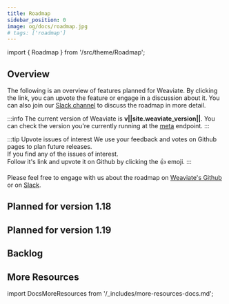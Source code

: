 ```yaml
---
title: Roadmap
sidebar_position: 0
image: og/docs/roadmap.jpg
# tags: ['roadmap']
---
```


import { Roadmap } from '/src/theme/Roadmap';

## Overview

The following is an overview of features planned for Weaviate. By clicking the link, you can upvote the feature or engage in a discussion about it. You can also join our [Slack channel](https://join.slack.com/t/weaviate/shared_invite/zt-goaoifjr-o8FuVz9b1HLzhlUfyfddhw) to discuss the roadmap in more detail.

:::info
The current version of Weaviate is **v||site.weaviate_version||**. You can check the version you're currently running at the [meta](/developers/weaviate/api/rest/meta.md) endpoint.
:::

:::tip Upvote issues of interest
We use your feedback and votes on Github pages to plan future releases.<br/>
If you find any of the issues of interest. <br/>
Follow it's link and upvote it on Github by clicking the 👍 emoji.
:::

Please feel free to engage with us about the roadmap on [Weaviate's Github](https://github.com/weaviate/weaviate) or on [Slack](https://join.slack.com/t/weaviate/shared_invite/zt-goaoifjr-o8FuVz9b1HLzhlUfyfddhw).


## Planned for version 1.18

<Roadmap label="planned-1.18"/>

## Planned for version 1.19

<Roadmap label="planned-1.19"/>

## Backlog

<Roadmap label="backlog"/>

## More Resources

import DocsMoreResources from '/_includes/more-resources-docs.md';

<DocsMoreResources />
